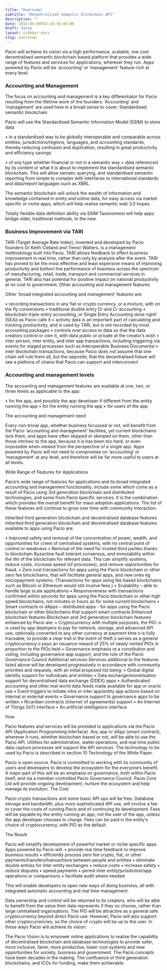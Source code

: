 ```yaml
---
title: "Overview"
subtitle: "Decentralised semantic blockchain API"
description: ""
date: 2018-04-09T02:16:58-08:00
draft: false
layout: sidebar-docs
slug: overview
---
```


Pacio will achieve its vision via a high performance, scalable, low cost decentralised semantic blockchain based platform that provides a wide range of features and services for applications, wherever they run. Apps powered by Pacio will be ‘accounting’ or ‘management’ feature-rich at every level.

### Accounting and Management

The focus on accounting and management is a key differentiator for Pacio resulting from the lifetime work of the founders. ‘Accounting’ and ‘management’ are used here in a broad sense to cover:
Standardised semantic blockchain

Pacio will use the Standardised Semantic Information Model (SSIM)  to store data

•	in a standardised way to be globally interoperable and comparable across entities, jurisdictions/regions, languages, and accounting standards, thereby reducing confusion and duplication, resulting in great productivity and efficiency savings

•	of any type whether financial or not in a semantic way = data referenced by its content or what it is about
to implement the standardised semantic blockchain. This will allow sematic querying, and standardised semantic reporting from simple to complex with interfaces to international standards and data/report languages such as XBRL.

The semantic blockchain will unlock the wealth of information and knowledge contained in entity and online data, for easy access via market specific or niche apps, which will help realise semantic web 3.0 hopes.

Totally flexible data definition ability via SSIM Taxonomiesi will help apps bridge older, traditional methods, to the new.

### Business Improvement via TARI

TARI (Target Average Rate Index), invented and developed by Pacio founders Dr Keith Cleland and Trevor Watters, is a management methodology built into Pacio. TARI allows feedback to effect business improvement in real time, rather than only by analysis after the event. TARI has proved to be the most effective and least expensive means of improving productivity and bottom line performance of business across the spectrum of manufacturing, retail, trade, transport and commercial services in general. TARI also has potential for positive impact on national productivity at no cost to government.
Other accounting and management features

Other ‘broad integrated accounting and management’ features are:

•	recording transactions in any fiat or crypto currency, or a mixture, with on the fly conversions
•	traditional double entry Dr and Cr accounting
•	blockchain triple-entry accounting, or Single Entry Accounting done right! (SEA)i as Pacio calls it
•	activity data is an important part of calculating and tracking productivity, and is used by TARI, but is not recorded by most accounting packages
•	controls over access to data so that the data creators control or own it, with data public or private at the creator’s wish
•	inter person, inter entity, and inter app transactions, including triggering via events for staged processes such as Interoperable Business Documentsi 
•	inter blockchain transactions, because Pacio does not assume that one chain will rule them all, but the opposite, that the decentralised future will see a plethora of chains that Pacio can support and interconnect

### Accounting and management levels

The accounting and management features are available at one, two, or three levels as applicable to the app:

•	for the app, and possibly the app developer if different from the entity running the app
•	for the entity running the app
•	for users of the app

The accounting and management need

Every non-trivial app, whether business focussed or not, will benefit from the Pacio ‘accounting and management’ facilities, yet current blockchains lack them, and apps have often skipped or skimped on them, other than those intrinsic to the app, because it is has been too hard, or even impossible when viewed from the perspective of a single app. Apps powered by Pacio will not need to compromise on ‘accounting’ or ‘management’ at any level, and therefore will be far more useful to users at all levels.

Wide Range of Features for Applications

Pacio’s wide range of features for applications and its broad integrated accounting and management functionality, include some which come as a result of Pacio using 3rd generation blockchain and distributed technologies, and some from Pacio specific services. It is the combination which provides the overall benefit for mass adoption applications. The list of these features will continue to grow over time with community interaction.

Inherited third generation blockchain and decentralised database features
Inherited third generation blockchain and decentralised database features available to apps using Pacio are:

•	Improved safety and removal of the concentration of power, wealth, and opportunities for crime of centralised systems, with no central point of control or weakness
•	Removal of the need for trusted third parties thanks to blockchain Byzantine fault tolerant consensus, and immutability within the life of the blockchain for relevant data. This can simplify systems, reduce costs, increase speed (of processes), and remove opportunities for fraud.
•	Zero cost transactions for apps using the Pacio blockchain or other zero fee blockchains, that will facilitate general apps, and new ones eg micropayment systems. (Transactions for apps using fee based blockchains such as Bitcoin or Ethereum would still involve fees.)
•	Scalability – able to handle large scale applications
•	Responsiveness with transactions confirmed within seconds for apps using the Pacio blockchain or other high speed blockchains, not minutes or hours as for some current blockchains
•	Smart contracts or dApps – distributed apps - for apps using the Pacio blockchain or other blockchains that support smart contracts
Enhanced blockchain features
Blockchain and 3rd generation blockchain features enhanced by Pacio are:
•	Cryptocurrency with multiple purposes, the PIO:
o	is used by app deployers to pay for network, storage, and advanced API use, optionally converted to any other currency at payment time
o	is fully traceable, to provide a clear trail in the event of theft
o	serves as a general cryptocurrency
o	pays an issuance reward of 25% of newly minted PIOs in proportion to the PIOs held
•	Governance emphasis re a constitution and voting, including governance app support, and the role of the Pacio Governance Council
Additional services
Services additional to the features listed above will be developed progressively in accordance with community priorities and requests, with an initial proposed list being:
•	Global digital identity support for individuals and entities
•	Data exchange/monetisation support for decentralised data exchange (DDEX) apps
•	Authenticated accounting and other real world data feeds made available for app or oracle use
•	Event triggers to initiate intra or inter app/entity app actions based on internal or external events
•	Governance support to governance apps to be written
•	Ricardian contracts (internet of agreements) support
•	An Internet of Things (IoT) interface
•	An artificial intelligence interface

How

Pacio features and services will be provided to applications via the Pacio API (Application Programming Interface). Any app or dApp (smart contract), wherever it runs, whether blockchain based or not, will be able to use the Pacio API. Utilities for administration, wallet operations, and real time public data capture processes will support the API services. The technology to be used by Pacio is described in section 10 Technology of the White Paper. 

Pacio is open source. Pacio is committed to working with its community of users and developers to develop the ecosystem for the everyone’s benefit. A major part of this will be an emphasis on governance, both within Pacio itself, and via a member controlled Pacio Governance Council. Pacio Core Ltd will provide ongoing development, nurture the ecosystem and help manage its evolution.
The Cost

Pacio crypto transactions and some basic API ops will be free. Database storage and bandwidth, plus more sophisticated API use, will involve a fee to cover the costs of running Pacio and of continuing its development. Fees will be payable by the entity running an app, not the user of the app, unless the app developer chooses to charge. Fees can be paid in the entity’s choice of cryptocurrency, with PIO as the default.

The Result

Pacio will simplify development of powerful market or niche specific apps. Apps powered by Pacio will:
•	provide real time feedback to improve business results
•	efficiently process zero fee crypto, fiat, or other payments/transfers/transactions between people and entities
•	eliminate double entries for inter entity exchanges
•	reduce costs
•	increase safety
•	reduce disputes
•	speed payments
•	permit inter entity/jurisdiction/app operations or comparisons
•	facilitate audit where needed

This will enable developers to open new ways of doing business, all with integrated automatic accounting and real time management. 

Data ownership and control will be returned to its creators, who will be able to benefit from the value their data represents if they so choose, rather than large centralised organisations.
The PIO will be attractive as a general safe cryptocurrency beyond direct Pacio use. However, Pacio will also support other cryptocurrencies, so the choice of crypto will be up to the user.
In these ways Pacio will achieve its vision:

The Pacio Vision is to empower online applications to realise the capability of decentralised blockchain and database technologies to provide safer, more inclusive, fairer, more productive, lower cost systems and new opportunities for society, business and government.
The Pacio concepts have been decades in the making. The confluence of third generation blockchains, and ICOs for funding, make them achievable.
